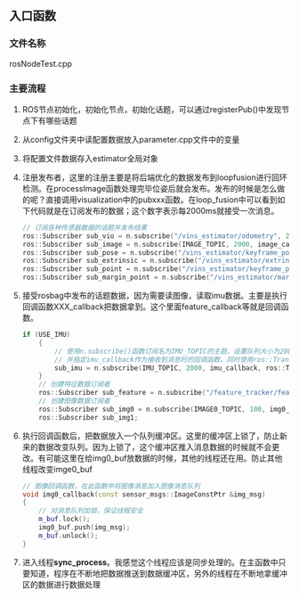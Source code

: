 ## 入口函数

### 文件名称

rosNodeTest.cpp

### 主要流程

1. ROS节点初始化，初始化节点，初始化话题，可以通过registerPub()中发现节点下有哪些话题

2. 从config文件夹中读配置数据放入parameter.cpp文件中的变量

3. 将配置文件数据存入estimator全局对象

4. 注册发布者，这里的注册主要是将后端优化的数据发布到loopfusion进行回环检测。在processImage函数处理完毕位姿后就会发布。发布的时候是怎么做的呢？直接调用visualization中的pubxxx函数。在loop_fusion中可以看到如下代码就是在订阅发布的数据；这个数字表示每2000ms就接受一次消息。

   ```C++
   // 订阅各种传感器数据的话题并发布结果
   ros::Subscriber sub_vio = n.subscribe("/vins_estimator/odometry", 2000, vio_callback);
   ros::Subscriber sub_image = n.subscribe(IMAGE_TOPIC, 2000, image_callback);
   ros::Subscriber sub_pose = n.subscribe("/vins_estimator/keyframe_pose", 2000, pose_callback);
   ros::Subscriber sub_extrinsic = n.subscribe("/vins_estimator/extrinsic", 2000, extrinsic_callback);
   ros::Subscriber sub_point = n.subscribe("/vins_estimator/keyframe_point", 2000, point_callback);
   ros::Subscriber sub_margin_point = n.subscribe("/vins_estimator/margin_cloud", 2000, margin_point_callback);
   ```

5. 接受rosbag中发布的话题数据，因为需要读图像，读取imu数据。主要是执行回调函数XXX_callback把数据拿到。这个里面feature_callback等就是回调函数。

   ```C++
   if (USE_IMU)
       {
           // 使用n.subscribe()函数订阅名为IMU_TOPIC的主题，设置队列大小为2000，
           // 并指定imu_callback作为接收到消息时的回调函数，同时使用ros::TransportHints().tcpNoDelay()设置传输选项。
           sub_imu = n.subscribe(IMU_TOPIC, 2000, imu_callback, ros::TransportHints().tcpNoDelay());
       }
       // 创建特征数据订阅者
       ros::Subscriber sub_feature = n.subscribe("/feature_tracker/feature", 2000, feature_callback);
       // 创建图像数据订阅者
       ros::Subscriber sub_img0 = n.subscribe(IMAGE0_TOPIC, 100, img0_callback);
       ros::Subscriber sub_img1;
   ```

   

6. 执行回调函数后，把数据放入一个队列缓冲区。这里的缓冲区上锁了，防止新来的数据改变队列。因为上锁了，这个缓冲区推入消息数据的时候就不会更改。有可能这里在给img0_buf放数据的时候，其他的线程还在用。防止其他线程改变imge0_buf

   ```C++
   // 图像回调函数，在此函数中将图像消息加入图像消息队列
   void img0_callback(const sensor_msgs::ImageConstPtr &img_msg)
   {
       // 对消息队列加锁，保证线程安全
       m_buf.lock();
       img0_buf.push(img_msg);
       m_buf.unlock();
   }
   ```

   

7. 进入线程**sync_process**。我感觉这个线程应该是同步处理的。在主函数中只要知道，程序在不断地把数据推送到数据缓冲区，另外的线程在不断地拿缓冲区的数据进行数据处理